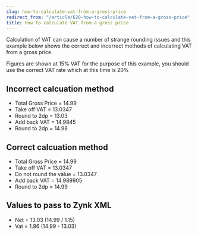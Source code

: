 ```yaml
---
slug: how-to-calculate-vat-from-a-gross-price
redirect_from: "/article/620-how-to-calculate-vat-from-a-gross-price"
title: How to calculate VAT from a gross price
---
```

Calculation of VAT can cause a number of strange rounding issues and this example below shows the correct and incorrect methods of calculating VAT from a gross price.

Figures are shown at 15% VAT for the purpose of this example, you should use the correct VAT rate which at this time is 20%

## Incorrect calcuation method

 * Total Gross Price = 14.99
 * Take off VAT = 13.0347
 * Round to 2dp = 13.03
 * Add back VAT = 14.9845
 * Round to 2dp = 14.98

## Correct calcuation method

 * Total Gross Price = 14.99
 * Take off VAT = 13.0347
 * Do not round the value = 13.0347
 * Add back VAT = 14.989905
 * Round to 2dp = 14.99

## Values to pass to Zynk XML

 * Net = 13.03 (14.99 / 1.15)
 * Vat = 1.96 (14.99 - 13.03)

